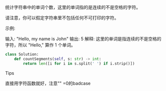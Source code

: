 统计字符串中的单词个数，这里的单词指的是连续的不是空格的字符。

请注意，你可以假定字符串里不包括任何不可打印的字符。

示例:

输入: "Hello, my name is John"
输出: 5
解释: 这里的单词是指连续的不是空格的字符，所以 "Hello," 算作 1 个单词。



```python
class Solution:
    def countSegments(self, s: str) -> int:
        return len([i for i in s.split(' ') if i.strip()])
```



Tips

直接用字符函数就好，注意"" =0的badcase
